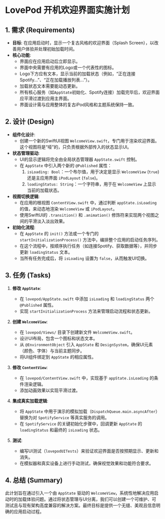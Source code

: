 # LovePod 开机欢迎界面实施计划

## 1. 需求 (Requirements)

- **目标**: 在应用启动时，显示一个复古风格的欢迎界面（Splash Screen），以改善用户体验并处理初始加载时间。
- **核心功能**:
    - 界面应在应用启动后立即显示。
    - 界面中央需要有应用的Logo或一个代表性的图标。
    - Logo下方应有文本，显示当前的加载状态（例如，“正在连接Spotify...”、“正在加载播放列表...”）。
    - 加载状态文本需要能动态更新。
    - 所有核心服务（如`AppState`初始化、Spotify连接）加载完毕后，欢迎界面应平滑过渡到应用主界面。
    - 界面设计需与应用整体的复古iPod风格和主题系统保持一致。

## 2. 设计 (Design)

- **组件化设计**:
    - 创建一个新的SwiftUI视图 `WelcomeView.swift`，专门用于渲染欢迎界面。这个视图将是“哑”的，只负责根据外部传入的状态显示UI。
- **状态管理驱动**:
    - UI的显示逻辑将完全由全局状态管理器 `AppState.swift` 控制。
    - 在 `AppState` 中引入两个新的 `@Published` 属性：
        1. `isLoading: Bool`：一个布尔值，用于决定是显示 `WelcomeView` (`true`) 还是主应用界面 `iPodLayout` (`false`)。
        2. `loadingStatus: String`：一个字符串，用于在 `WelcomeView` 上显示当前的加载状态。
- **视图切换逻辑**:
    - 在应用的根视图 `ContentView.swift` 中，通过判断 `appState.isLoading` 的值，来动态地渲染 `WelcomeView` 或 `iPodLayout`。
    - 使用SwiftUI的 `.transition()` 和 `.animation()` 修饰符来实现两个视图之间的平滑淡入淡出效果。
- **初始化流程**:
    - 在 `AppState` 的 `init()` 方法或一个专门的 `startInitializationProcess()` 方法中，编排整个应用的启动任务序列。
    - 在这个流程中，按顺序执行任务（如连接Spotify、获取数据等），并同步更新 `loadingStatus` 文本。
    - 当所有任务完成后，将 `isLoading` 设置为 `false`，从而触发UI切换。

## 3. 任务 (Tasks)

1.  **修改 `AppState`**:
    - 在 `lovepod/AppState.swift` 中添加 `isLoading` 和 `loadingStatus` 两个 `@Published` 属性。
    - 实现 `startInitializationProcess` 方法来管理启动流程和状态更新。

2.  **创建 `WelcomeView`**:
    - 在 `lovepod/Views/` 目录下创建新文件 `WelcomeView.swift`。
    - 设计UI布局，包含一个图标和状态文本。
    - 从 `@EnvironmentObject` 引入 `AppState` 和 `DesignSystem`，确保UI元素（颜色、字体）与当前主题同步。
    - 将UI组件绑定到 `AppState` 的相应属性。

3.  **修改 `ContentView`**:
    - 在 `lovepod/ContentView.swift` 中，实现基于 `appState.isLoading` 的条件渲染逻辑。
    - 添加动画效果以实现平滑过渡。

4.  **集成真实加载逻辑**:
    - 将 `AppState` 中用于演示的模拟加载（`DispatchQueue.main.asyncAfter`）替换为对 `SpotifyService` 等真实服务的调用。
    - 在 `SpotifyService` 的关键初始化步骤中，回调更新 `AppState` 的 `loadingStatus` 和最终的 `isLoading` 状态。

5.  **测试**:
    - 编写UI测试（`lovepodUITests`）来验证欢迎界面是否按预期显示、更新和消失。
    - 在模拟器和真实设备上进行手动测试，确保视觉效果和功能符合要求。

## 4. 总结 (Summary)

此计划旨在通过引入一个由 `AppState` 驱动的 `WelcomeView`，系统性地解决应用启动时的加载体验问题。通过将状态管理与UI分离，我们可以创建一个可维护、可测试且与现有架构高度兼容的解决方案。最终目标是提供一个无缝、美观且信息明确的应用启动过程。

